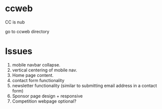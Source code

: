 # ccweb
CC is nub

go to ccweb directory

# Issues

1. mobile navbar collapse. 
2. vertical centering of mobile nav.
3. Home page content.
4. contact form functionality
5. newsletter functionality (similar to submitting email address in a contact form)
6. Sponsor page design + responsive
7. Competition webpage optional?

